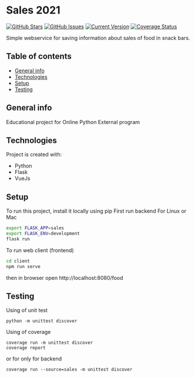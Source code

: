 # Sales 2021

[![GitHub Stars](https://img.shields.io/github/stars/m7vv/sales2021.svg)](https://github.com/m7vv/sales2021/stargazers) [![GitHub Issues](https://img.shields.io/github/issues/m7vv/sales2021.svg)](https://github.com/m7vv/sales2021/issues) [![Current Version](https://img.shields.io/badge/version-0.1.0-green.svg)](https://github.com/m7vv/sales2021)
[![Coverage Status](https://coveralls.io/repos/github/m7vv/sales2021/badge.svg)](https://coveralls.io/github/m7vv/sales2021)

Simple webservice for saving information about sales of food in snack bars.
## Table of contents
* [General info](#general-info)
* [Technologies](#technologies)
* [Setup](#setup)
* [Testing](#testing)

## General info
Educational project for Online Python External program

## Technologies
Project is created with:
* Python
* Flask
* VueJs

## Setup
To run this project, install it locally using pip
First run backend
For Linux or Mac
```bash
export FLASK_APP=sales
export FLASK_ENV=development
flask run
```

To run web client (frontend)
```bash
cd client
npm run serve
```
then in browser open   http://localhost:8080/food 
## Testing
Using of unit test
```
python -m unittest discover
```
Using of coverage
```
coverage run -m unittest discover
coverage report
```
or for only for backend
```
coverage run --source=sales -m unittest discover

```
